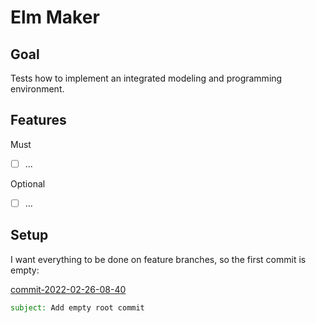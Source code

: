 # Elm Maker


## Goal

Tests how to implement an integrated modeling and programming environment.


## Features

Must

- [ ] ...


Optional

- [ ] ...


<a id="commit-2022-02-26-08-40"></a>

## Setup

I want everything to be done on feature branches, so the first commit is empty:

[commit-2022-02-26-08-40](https://github.com/pitnyr/elm-maker/commit/9b124ab0ddeabb1b1417aa50bd71ca6e2d5b442c)
```email
subject: Add empty root commit
```
